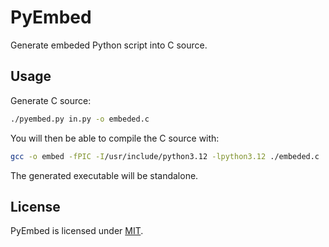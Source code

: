# PyEmbed

Generate embeded Python script into C source.

## Usage

Generate C source:

```bash
./pyembed.py in.py -o embeded.c
```

You will then be able to compile the C source with:

```bash
gcc -o embed -fPIC -I/usr/include/python3.12 -lpython3.12 ./embeded.c
```

The generated executable will be standalone.

## License

PyEmbed is licensed under [MIT](./LICENSE).
